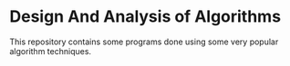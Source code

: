 # Design And Analysis of Algorithms
This repository contains some programs done using some very popular algorithm techniques. 
